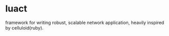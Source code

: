 luact
=====

framework for writing robust, scalable network application, heavily inspired by celluloid(ruby).
